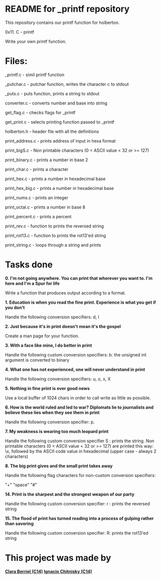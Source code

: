 # README for _printf repository

This repository contains our printf function for holberton.

0x11. C - printf

Write your own printf function.

# Files:

_printf.c - simil printf function

_putchar.c - putchar function, writes the character c to stdout

_puts.c - puts function, prints a string to stdout

converter.c - converts number and base into string

get_flag.c - checks flags for _printf

get_print.c - selects printing function passed to _printf

holberton.h - header file with all the definitions

print_address.c - prints address of input in hexa format

print_bigS.c - Non printable characters (0 < ASCII value < 32 or >= 127)

print_binary.c - prints a number in base 2

print_char.c - prints a character

print_hex.c - prints a number in hexadecimal base

print_hex_big.c - prints a number in hexadecimal base

print_nums.c - prints an integer

print_octal.c - prints a number in base 8

print_percent.c - prints a percent

print_rev.c - function to prints the reversed string

print_rot13.c - function to prints the rot13'ed string

print_string.c - loops through a string and prints


  

# Tasks done

  
**0. I'm not going anywhere. You can print that wherever you want to. I'm here and I'm a Spur for life**

Write a function that produces output according to a format.

**1. Education is when you read the fine print. Experience is what you get if you don't**

Handle the following conversion specifiers: d, I  

**2. Just because it's in print doesn't mean it's the gospel**

Create a man page for your function.

**3. With a face like mine, I do better in print**

Handle the following custom conversion specifiers:
b: the unsigned int argument is converted to binary

**4. What one has not experienced, one will never understand in print**

Handle the following conversion specifiers: u, o, x, X

**5. Nothing in fine print is ever good news**

Use a local buffer of 1024 chars in order to call write as little as possible.

**6. How is the world ruled and led to war? Diplomats lie to journalists and believe these lies when they see them in print**

Handle the following conversion specifier: p.

**7. My weakness is wearing too much leopard print**

Handle the following custom conversion specifier
S : prints the string.
Non printable characters (0 < ASCII value < 32 or >= 127) are printed this way: \x, followed by the ASCII code value in hexadecimal (upper case - always 2 characters)

**8. The big print gives and the small print takes away**

Handle the following flag characters for non-custom conversion specifiers:

"+"
"space"
"#"

**14. Print is the sharpest and the strongest weapon of our party**

Handle the following custom conversion specifier:
r : prints the reversed string

**15. The flood of print has turned reading into a process of gulping rather than savoring**

Handle the following custom conversion specifier:
R: prints the rot13'ed string

# This project was made by

  

**[Clara Berriel (C14)](https://github.com/claraberriel)
[Ignacio Chitnisky (C14)](https://github.com/chitny)**
